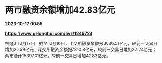 # 两市融资余额增加42.83亿元

**2023-10-17 00:55**

**https://www.gelonghui.com/live/1249728**

格隆汇10月17日｜截至10月16日，上交所融资余额报8086.51亿元，较前一交易日增加20.59亿元；深交所融资余额报7310.8亿元，较前一交易日增加22.24亿元；两市合计15397.31亿元，较前一交易日增加42.83亿元。